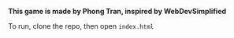 **This game is made by Phong Tran, inspired by WebDevSimplified**

To run, clone the repo, then open `index.html`
